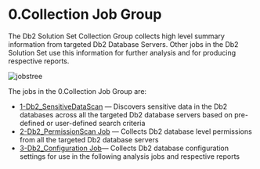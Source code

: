 # 0.Collection Job Group

The Db2 Solution Set Collection Group collects high level summary information from targeted Db2
Database Servers. Other jobs in the Db2 Solution Set use this information for further analysis and
for producing respective reports.

![jobstree](/img/versioned_docs/accessanalyzer_11.6/accessanalyzer/admin/hostmanagement/jobstree.webp)

The jobs in the 0.Collection Job Group are:

- [1-Db2_SensitiveDataScan](/docs/accessanalyzer/11.6/accessanalyzer/solutions/databases/db2/collection/db2_sensitivedatascan.md)
  — Discovers sensitive data in the Db2 databases across all the targeted Db2 database servers based
  on pre-defined or user-defined search criteria
- [2-Db2_PermissionScan Job](/docs/accessanalyzer/11.6/accessanalyzer/solutions/databases/db2/collection/db2_permissionscan.md)
  — Collects Db2 database level permissions from all the targeted Db2 database servers
- [3-Db2_Configuration Job](/docs/accessanalyzer/11.6/accessanalyzer/solutions/databases/db2/collection/db2_configuration.md)—
  Collects Db2 database configuration settings for use in the following analysis jobs and respective
  reports
